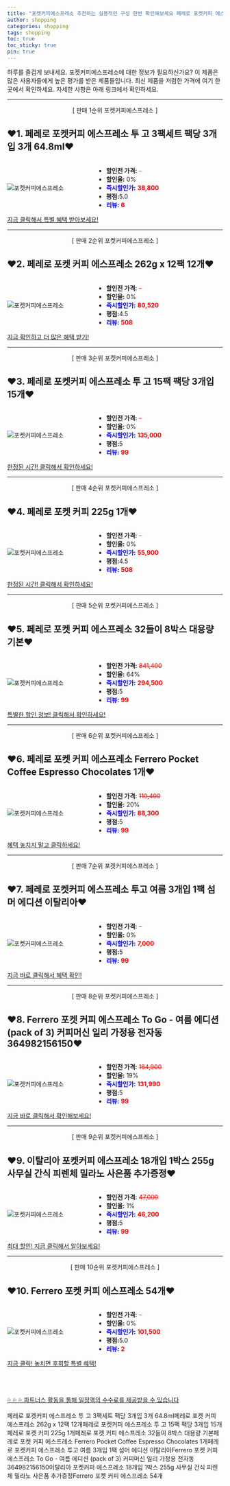 ```yaml
---
title: "포켓커피에스프레소 추천하는 실용적인 구성 한번 확인해보세요 페레로 포켓커피 에스프레소 투 고"
author: shopping
categories: shopping
tags: shopping
toc: true
toc_sticky: true
pin: true
---
```

하루를 즐겁게 보내세요. 포켓커피에스프레소에 대한 정보가 필요하신가요?  이 제품은 많은 사용자들에게 높은 평가를 받은 제품들입니다. 최신 제품을 저렴한 가격에 여기 한 곳에서 확인하세요. 자세한 사항은 아래 링크에서 확인하세요.

---
<p class="toplist" style="margin: 0 auto; display: block; width: fit-content;">[ 판매 1순위 포켓커피에스프레소 ]</p>

<h2><strong>❤️1. 페레로 포켓커피 에스프레소 투 고 3팩세트 팩당 3개입 3개 64.8ml❤️</strong></h2>

<div style="display: flex; align-items: center;">
    <div style="flex: 0.4;">
        <img src="https://thumbnail6.coupangcdn.com/thumbnails/remote/230x230ex/image/vendor_inventory/f625/b9ad9503492a6ca99847bcfc9719cbdf630c9ec8655000320db1b130799c.jpg" alt="포켓커피에스프레소" style="max-width: 100%;">
    </div>
    <div style="flex: 0.6; margin-left: 10px;">
        <ul>
            <li><strong>할인전 가격:</strong> <del style="color: red;">-</del></li>
            <li><strong>할인율:</strong> 0%</li>
            <li><span style='color:blue'><strong>즉시할인가:</strong></span> <span style='color:red'><strong>38,800</strong></span></li>
            <li><strong>평점:</strong>5.0</li>
            <li><span style='color:blue'><strong>리뷰:</strong></span> <span style='color:red'><strong>6</strong></span></li>
        </ul>
    </div>
</div>
<div class="center">
    <a href="https://selin100587.github.io?lptag=AF9450613&subid=githubio&pageKey=8152154063&traceid=V0-153&itemId=23378895861&vendorItemId=90408957153" class="myButton">
        지금 클릭해서 특별 혜택 받아보세요!
    </a>
</div>


---
<p class="toplist" style="margin: 0 auto; display: block; width: fit-content;">[ 판매 2순위 포켓커피에스프레소 ]</p>

<h2><strong>❤️2. 페레로 포켓 커피 에스프레소 262g x 12팩 12개❤️</strong></h2>

<div style="display: flex; align-items: center;">
    <div style="flex: 0.4;">
        <img src="https://thumbnail10.coupangcdn.com/thumbnails/remote/230x230ex/image/vendor_inventory/ae0f/24f2c9756d586e2c8748a33cf3c4aaaf0df16a0fa5a207c038157510a737.jpg" alt="포켓커피에스프레소" style="max-width: 100%;">
    </div>
    <div style="flex: 0.6; margin-left: 10px;">
        <ul>
            <li><strong>할인전 가격:</strong> <del style="color: red;">-</del></li>
            <li><strong>할인율:</strong> 0%</li>
            <li><span style='color:blue'><strong>즉시할인가:</strong></span> <span style='color:red'><strong>80,520</strong></span></li>
            <li><strong>평점:</strong>4.5</li>
            <li><span style='color:blue'><strong>리뷰:</strong></span> <span style='color:red'><strong>508</strong></span></li>
        </ul>
    </div>
</div>
<div class="center">
    <a href="https://selin100587.github.io?lptag=AF9450613&subid=githubio&pageKey=7173531801&traceid=V0-153&itemId=21050362875&vendorItemId=88112897032" class="myButton">
        지금 확인하고 더 많은 혜택 받기!
    </a>
</div>


---
<p class="toplist" style="margin: 0 auto; display: block; width: fit-content;">[ 판매 3순위 포켓커피에스프레소 ]</p>

<h2><strong>❤️3. 페레로 포켓커피 에스프레소 투 고 15팩 팩당 3개입 15개❤️</strong></h2>

<div style="display: flex; align-items: center;">
    <div style="flex: 0.4;">
        <img src="https://thumbnail8.coupangcdn.com/thumbnails/remote/230x230ex/image/vendor_inventory/b4fb/a448af963d1da5f73f6379d688a3fbd3ed01e89bad0a7b8194e2d8efe478.jpg" alt="포켓커피에스프레소" style="max-width: 100%;">
    </div>
    <div style="flex: 0.6; margin-left: 10px;">
        <ul>
            <li><strong>할인전 가격:</strong> <del style="color: red;">-</del></li>
            <li><strong>할인율:</strong> 0%</li>
            <li><span style='color:blue'><strong>즉시할인가:</strong></span> <span style='color:red'><strong>135,000</strong></span></li>
            <li><strong>평점:</strong>5</li>
            <li><span style='color:blue'><strong>리뷰:</strong></span> <span style='color:red'><strong>99</strong></span></li>
        </ul>
    </div>
</div>
<div class="center">
    <a href="https://selin100587.github.io?lptag=AF9450613&subid=githubio&pageKey=8178900447&traceid=V0-153&itemId=20500478214&vendorItemId=86696119092" class="myButton">
        한정된 시간! 클릭해서 확인하세요!
    </a>
</div>


---
<p class="toplist" style="margin: 0 auto; display: block; width: fit-content;">[ 판매 4순위 포켓커피에스프레소 ]</p>

<h2><strong>❤️4. 페레로 포켓 커피 225g 1개❤️</strong></h2>

<div style="display: flex; align-items: center;">
    <div style="flex: 0.4;">
        <img src="https://thumbnail9.coupangcdn.com/thumbnails/remote/230x230ex/image/vendor_inventory/dcb0/16dd6ea000dc769be31c8bd00e4c56f09e0af58e6da025cc4340a497ab9c.jpg" alt="포켓커피에스프레소" style="max-width: 100%;">
    </div>
    <div style="flex: 0.6; margin-left: 10px;">
        <ul>
            <li><strong>할인전 가격:</strong> <del style="color: red;">-</del></li>
            <li><strong>할인율:</strong> 0%</li>
            <li><span style='color:blue'><strong>즉시할인가:</strong></span> <span style='color:red'><strong>55,900</strong></span></li>
            <li><strong>평점:</strong>4.5</li>
            <li><span style='color:blue'><strong>리뷰:</strong></span> <span style='color:red'><strong>508</strong></span></li>
        </ul>
    </div>
</div>
<div class="center">
    <a href="https://selin100587.github.io?lptag=AF9450613&subid=githubio&pageKey=7173531801&traceid=V0-153&itemId=20928087784&vendorItemId=88524253407" class="myButton">
        한정된 시간! 클릭해서 확인하세요!
    </a>
</div>


---
<p class="toplist" style="margin: 0 auto; display: block; width: fit-content;">[ 판매 5순위 포켓커피에스프레소 ]</p>

<h2><strong>❤️5. 페레로 포켓 커피 에스프레소 32들이 8박스 대용량 기본❤️</strong></h2>

<div style="display: flex; align-items: center;">
    <div style="flex: 0.4;">
        <img src="https://thumbnail8.coupangcdn.com/thumbnails/remote/230x230ex/image/vendor_inventory/31fb/6ef0fc93c072d117a3b9ed875296f57e4e98d01affa13c5d764e4826f7d2.jpg" alt="포켓커피에스프레소" style="max-width: 100%;">
    </div>
    <div style="flex: 0.6; margin-left: 10px;">
        <ul>
            <li><strong>할인전 가격:</strong> <del style="color: red;">841,400</del></li>
            <li><strong>할인율:</strong> 64%</li>
            <li><span style='color:blue'><strong>즉시할인가:</strong></span> <span style='color:red'><strong>294,500</strong></span></li>
            <li><strong>평점:</strong>5</li>
            <li><span style='color:blue'><strong>리뷰:</strong></span> <span style='color:red'><strong>99</strong></span></li>
        </ul>
    </div>
</div>
<div class="center">
    <a href="https://selin100587.github.io?lptag=AF9450613&subid=githubio&pageKey=8051642293&traceid=V0-153&itemId=20496911130&vendorItemId=87575334599" class="myButton">
        특별한 할인 정보! 클릭해서 확인하세요!
    </a>
</div>


---
<p class="toplist" style="margin: 0 auto; display: block; width: fit-content;">[ 판매 6순위 포켓커피에스프레소 ]</p>

<h2><strong>❤️6. 페레로 포켓 커피 에스프레소 Ferrero Pocket Coffee Espresso Chocolates 1개❤️</strong></h2>

<div style="display: flex; align-items: center;">
    <div style="flex: 0.4;">
        <img src="https://thumbnail6.coupangcdn.com/thumbnails/remote/230x230ex/image/vendor_inventory/9621/135b7aac4ff562f2cfb032b558653a5dd2fe823dc2bdb233a0ec44237208.jpg" alt="포켓커피에스프레소" style="max-width: 100%;">
    </div>
    <div style="flex: 0.6; margin-left: 10px;">
        <ul>
            <li><strong>할인전 가격:</strong> <del style="color: red;">110,400</del></li>
            <li><strong>할인율:</strong> 20%</li>
            <li><span style='color:blue'><strong>즉시할인가:</strong></span> <span style='color:red'><strong>88,300</strong></span></li>
            <li><strong>평점:</strong>5</li>
            <li><span style='color:blue'><strong>리뷰:</strong></span> <span style='color:red'><strong>99</strong></span></li>
        </ul>
    </div>
</div>
<div class="center">
    <a href="https://selin100587.github.io?lptag=AF9450613&subid=githubio&pageKey=8000190371&traceid=V0-153&itemId=23595593257&vendorItemId=90621448930" class="myButton">
        혜택 놓치지 말고 클릭하세요!
    </a>
</div>


---
<p class="toplist" style="margin: 0 auto; display: block; width: fit-content;">[ 판매 7순위 포켓커피에스프레소 ]</p>

<h2><strong>❤️7. 페레로 포켓커피 에스프레소 투고 여름 3개입 1팩 섬머 에디션 이탈리아❤️</strong></h2>

<div style="display: flex; align-items: center;">
    <div style="flex: 0.4;">
        <img src="https://thumbnail8.coupangcdn.com/thumbnails/remote/230x230ex/image/vendor_inventory/69ee/b6cb8687c7b381d3048b5787c517ed86bb3da7be18ade010d6eff48ca715.jpg" alt="포켓커피에스프레소" style="max-width: 100%;">
    </div>
    <div style="flex: 0.6; margin-left: 10px;">
        <ul>
            <li><strong>할인전 가격:</strong> <del style="color: red;">-</del></li>
            <li><strong>할인율:</strong> 0%</li>
            <li><span style='color:blue'><strong>즉시할인가:</strong></span> <span style='color:red'><strong>7,000</strong></span></li>
            <li><strong>평점:</strong>5</li>
            <li><span style='color:blue'><strong>리뷰:</strong></span> <span style='color:red'><strong>99</strong></span></li>
        </ul>
    </div>
</div>
<div class="center">
    <a href="https://selin100587.github.io?lptag=AF9450613&subid=githubio&pageKey=8185390974&traceid=V0-153&itemId=23408350524&vendorItemId=90435485581" class="myButton">
        지금 바로 클릭해서 혜택 확인!
    </a>
</div>


---
<p class="toplist" style="margin: 0 auto; display: block; width: fit-content;">[ 판매 8순위 포켓커피에스프레소 ]</p>

<h2><strong>❤️8. Ferrero 포켓 커피 에스프레소 To Go - 여름 에디션 (pack of 3) 커피머신 일리 가정용 전자동 364982156150❤️</strong></h2>

<div style="display: flex; align-items: center;">
    <div style="flex: 0.4;">
        <img src="https://thumbnail10.coupangcdn.com/thumbnails/remote/230x230ex/image/vendor_inventory/151b/e52a19dd60d7b9319c65cdf26d322b14bbe8fe0070d1e8b0b7a0a52b7a57.jpg" alt="포켓커피에스프레소" style="max-width: 100%;">
    </div>
    <div style="flex: 0.6; margin-left: 10px;">
        <ul>
            <li><strong>할인전 가격:</strong> <del style="color: red;">164,900</del></li>
            <li><strong>할인율:</strong> 19%</li>
            <li><span style='color:blue'><strong>즉시할인가:</strong></span> <span style='color:red'><strong>131,990</strong></span></li>
            <li><strong>평점:</strong>5</li>
            <li><span style='color:blue'><strong>리뷰:</strong></span> <span style='color:red'><strong>99</strong></span></li>
        </ul>
    </div>
</div>
<div class="center">
    <a href="https://selin100587.github.io?lptag=AF9450613&subid=githubio&pageKey=8217720635&traceid=V0-153&itemId=23609946043&vendorItemId=90635611275" class="myButton">
        지금 바로 클릭해서 확인해보세요!
    </a>
</div>


---
<p class="toplist" style="margin: 0 auto; display: block; width: fit-content;">[ 판매 9순위 포켓커피에스프레소 ]</p>

<h2><strong>❤️9. 이탈리아 포켓커피 에스프레소 18개입 1박스 255g 사무실 간식 피렌체 밀라노 사은품 추가증정❤️</strong></h2>

<div style="display: flex; align-items: center;">
    <div style="flex: 0.4;">
        <img src="https://thumbnail9.coupangcdn.com/thumbnails/remote/230x230ex/image/vendor_inventory/8c10/405b8324d713b3ed938c2ac87920765cf476afce6ad6aca582a4a0d0f5da.jpg" alt="포켓커피에스프레소" style="max-width: 100%;">
    </div>
    <div style="flex: 0.6; margin-left: 10px;">
        <ul>
            <li><strong>할인전 가격:</strong> <del style="color: red;">47,000</del></li>
            <li><strong>할인율:</strong> 1%</li>
            <li><span style='color:blue'><strong>즉시할인가:</strong></span> <span style='color:red'><strong>46,200</strong></span></li>
            <li><strong>평점:</strong>5</li>
            <li><span style='color:blue'><strong>리뷰:</strong></span> <span style='color:red'><strong>99</strong></span></li>
        </ul>
    </div>
</div>
<div class="center">
    <a href="https://selin100587.github.io?lptag=AF9450613&subid=githubio&pageKey=7643745331&traceid=V0-153&itemId=20318320116&vendorItemId=87403803005" class="myButton">
        최대 할인! 지금 클릭해서 알아보세요!
    </a>
</div>


---
<p class="toplist" style="margin: 0 auto; display: block; width: fit-content;">[ 판매 10순위 포켓커피에스프레소 ]</p>

<h2><strong>❤️10. Ferrero 포켓 커피 에스프레소 54개❤️</strong></h2>

<div style="display: flex; align-items: center;">
    <div style="flex: 0.4;">
        <img src="https://thumbnail10.coupangcdn.com/thumbnails/remote/230x230ex/image/vendor_inventory/9be7/4ac9d9ad46aa5a4e39bcb0386510c5179cb7c6a7196dcddf86b12bf6de28.jpg" alt="포켓커피에스프레소" style="max-width: 100%;">
    </div>
    <div style="flex: 0.6; margin-left: 10px;">
        <ul>
            <li><strong>할인전 가격:</strong> <del style="color: red;">-</del></li>
            <li><strong>할인율:</strong> 0%</li>
            <li><span style='color:blue'><strong>즉시할인가:</strong></span> <span style='color:red'><strong>101,500</strong></span></li>
            <li><strong>평점:</strong>5.0</li>
            <li><span style='color:blue'><strong>리뷰:</strong></span> <span style='color:red'><strong>2</strong></span></li>
        </ul>
    </div>
</div>
<div class="center">
    <a href="https://selin100587.github.io?lptag=AF9450613&subid=githubio&pageKey=7691253018&traceid=V0-153&itemId=20568451671&vendorItemId=88280951113" class="myButton">
        지금 클릭! 놓치면 후회할 특별 혜택!
    </a>
</div>

<br><br><br>[💦 💦 💦 파트너스 활동을 통해 일정액의 수수료를 제공받을 수 있습니다](https://link.coupang.com/a/bcpT2c)<br><br>페레로 포켓커피 에스프레소 투 고 3팩세트 팩당 3개입 3개 64.8ml페레로 포켓 커피 에스프레소 262g x 12팩 12개페레로 포켓커피 에스프레소 투 고 15팩 팩당 3개입 15개페레로 포켓 커피 225g 1개페레로 포켓 커피 에스프레소 32들이 8박스 대용량 기본페레로 포켓 커피 에스프레소 Ferrero Pocket Coffee Espresso Chocolates 1개페레로 포켓커피 에스프레소 투고 여름 3개입 1팩 섬머 에디션 이탈리아Ferrero 포켓 커피 에스프레소 To Go - 여름 에디션 (pack of 3) 커피머신 일리 가정용 전자동 364982156150이탈리아 포켓커피 에스프레소 18개입 1박스 255g 사무실 간식 피렌체 밀라노 사은품 추가증정Ferrero 포켓 커피 에스프레소 54개